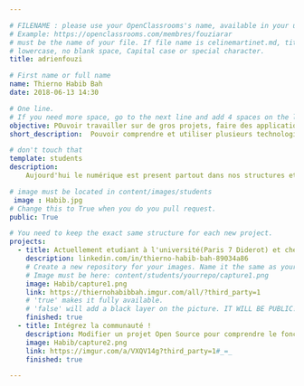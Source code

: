 ```yaml
---

# FILENAME : please use your OpenClassrooms's name, available in your url.
# Example: https://openclassrooms.com/membres/fouziarar
# must be the name of your file. If file name is celinemartinet.md, title is celinemartinet.
# lowercase, no blank space, Capital case or special character.
title: adrienfouzi

# First name or full name
name: Thierno Habib Bah
date: 2018-06-13 14:30

# One line.
# If you need more space, go to the next line and add 4 spaces on the left, as in 'description'.
objective: POuvoir travailler sur de gros projets, faire des applications, me depasser.
short_description:  Pouvoir comprendre et utiliser plusieurs technologies, surtout l'intelligence artifielle.

# don't touch that
template: students
description:
    Aujourd'hui le numérique est present partout dans nos structures et je pense qu'il est important de comprendre toutes ses technologies. J'ai toujours été passiionné par le numérique et les nouvelle technologies.

# image must be located in content/images/students
 image : Habib.jpg
# Change this to True when you do you pull request.
public: True

# You need to keep the exact same structure for each new project.
projects:
  - title: Actuellement etudiant à l'université(Paris 7 Diderot) et chez open classroms, je souhaite devenir developpeur d'application java au terme de cette formation. 
    description: linkedin.com/in/thierno-habib-bah-89034a86
    # Create a new repository for your images. Name it the same as your nickname and profile picture.
    # Image must be here: content/students/yourrepo/capture1.png
    image: Habib/capture1.png
    link: https://thiernohabibbah.imgur.com/all/?third_party=1
    # 'true' makes it fully available.
    # 'false' will add a black layer on the picture. IT WILL BE PUBLIC!
    finished: true
  - title: Intégrez la communauté !
    description: Modifier un projet Open Source pour comprendre le fonctionnement de Git, de Github et des pull requests.
    image: Habib/capture2.png
    link: https://imgur.com/a/VXQV14g?third_party=1#_=_
    finished: true

---
```


